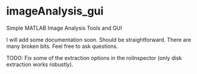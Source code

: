 imageAnalysis_gui
=================

Simple MATLAB Image Analysis Tools and GUI

I will add some documentation soon. Should be straightforward. There are many broken bits. Feel free to ask questions.

TODO:
Fix some of the extraction options in the roiInspector (only disk extraction works robustly).

